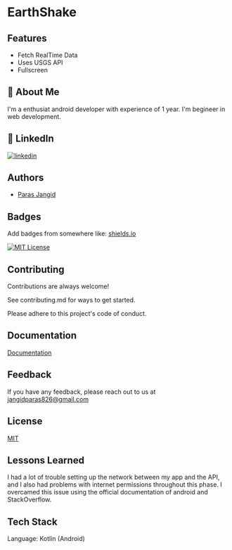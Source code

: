 # EarthShake




## Features

- Fetch RealTime Data
- Uses USGS API
- Fullscreen


## 🚀 About Me
I'm a enthusiat android developer with experience of 1 year.
I'm begineer in web development.

## 🔗 LinkedIn
[![linkedin](https://img.shields.io/badge/linkedin-0A66C2?style=for-the-badge&logo=linkedin&logoColor=white)](https://www.linkedin.com/in/paras-jangid-9a92b2213)


## Authors

- [Paras Jangid](https://github.com/Thorium09)


## Badges

Add badges from somewhere like: [shields.io](https://shields.io/)

[![MIT License](https://img.shields.io/badge/License-MIT-green.svg)](https://choosealicense.com/licenses/mit/)

## Contributing

Contributions are always welcome!

See contributing.md for ways to get started.

Please adhere to this project's code of conduct.


## Documentation

[Documentation](https://developer.android.com/docs)


## Feedback

If you have any feedback, please reach out to us at jangidparas826@gmail.com


## License

[MIT](https://choosealicense.com/licenses/mit/)


## Lessons Learned

I had a lot of trouble setting up the network between my app and the API, and I also had problems with internet permissions throughout this phase. I overcamed this issue using the official documentation of android and StackOverflow.


## Tech Stack

Language:  Kotlin (Android)
